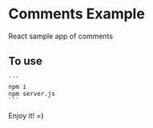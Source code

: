 # Comments Example

React sample app of comments

## To use

    ```
    npm i
    npm server.js
    ```

Enjoy it! =)
